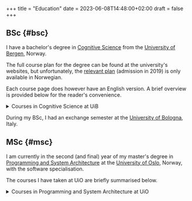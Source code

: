 +++
title = "Education"
date = 2023-06-08T14:48:00+02:00
draft = false
+++

## BSc {#bsc}

I have a bachelor's degree in [Cognitive Science](https://www.uib.no/en/studies/BASV-KOGNI) from the [University of Bergen](https://www.uib.no/), Norway.

The full course plan for the degree can be found at the university's websites,
but unfortunately, the [relevant plan](https://www.uib.no/infomedia/154615/tatt-opp-p%C3%A5-kogvit-f%C3%B8r-2022) (admission in 2019) is only available in
Norwegian.

Each course page does however have an English version. A brief overview is
provided below for the reader's convenience.

<details>
<summary>Courses in Cognitive Science at UiB</summary>
<div class="details">

-   KOGVIT101 - Introduction to Cognitive Science
-   INF100 - Introduction to Programming (Python)
-   EXFAC00SK - Introduction to Linguistics
-   DASPSTAT - Statistics for Cognition Research
-   LOG110 - Introduction to Formal Logic
-   LOG111 - First-Order Logic
-   INF101 - Introduction to Object-Oriented Programming (Java)
-   LING122 - Languages and Cognition
-   INFO282 - Knowledge Representation and Reasoning (Prolog)
-   INF122 - Introduction to Functional Programming (Haskell)
-   FIL105 - Philosophy of Mind
-   PSYK120 - Cognitive and Biological Psychology
-   EXPHIL-PSSEM - Examen Facultatum in Psychology
-   INFO135 - Algorithms, Data Structures, and Programming
-   MAT111 - Introduction to Calculus
-   INF223 - Category Theory
-   INF227 - Mathematical Logic
-   MAT121 - Linear Algebra
</div>
</details>

During my BSc, I had an exchange semester at the
[University of Bologna](https://www.unibo.it/it), Italy.


## MSc {#msc}

I am currently in the second (and final) year of my master's degree in
[Programming and System Architecture](https://www.uio.no/studier/program/informatikk-programmering-master/) at the [University of Oslo](https://www.uio.no/), Norway, with the
software specialisation.

The courses I have taken at UiO are briefly summarised below.

<details>
<summary>Courses in Programming and System Architecture at UiO</summary>
<div class="details">

-   IN5130 - Modelling Unassailable IT-Systems
-   IN5170 - Models of Concurrency
-   TEK5510 - Security in Operating Systems and Software
-   IN5570 - Distributed Objects
-   IN5580 - Computability Theory
-   INF5110 - Compiler Construction
-   Special Curriculum - Advanced Functional Programming, Semantics, and Types
</div>
</details>
